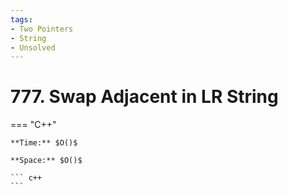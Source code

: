 ```yaml
---
tags:
- Two Pointers
- String
- Unsolved
---
```



# 777. Swap Adjacent in LR String

=== "C++"

    **Time:** $O()$

    **Space:** $O()$

    ``` c++
    ```